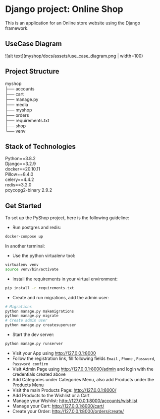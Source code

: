# Django project: Online Shop #

This is an application for an Online store website using the Django framework.

## UseCase Diagram ##

![alt text](myshop/docs/assets/use_case_diagram.png | width=100)

## Project Structure ##

myshop  
├── accounts  
├── cart  
├── manage.py  
├── media  
├── myshop  
├── orders  
├── requirements.txt  
├── shop  
└── venv  

## Stack of Technologies ##

Python==3.8.2  
Django==3.2.9  
docker==20.10.11  
Pillow==8.4.0  
celery==4.4.2  
redis==3.2.0  
pcycopg2-binary 2.9.2

## Get Started ##

To set up the PyShop project, here is the following guideline:

- Run postgres and redis:
```bash
docker-compose up
```

In another terminal:

- Use the python virtualenv tool:
```bash
virtualenv venv
source venv/bin/activate
```

- Install the requirements in your virtual environment:
```bash
pip install -r requirements.txt
```
- Create and run migrations, add the admin user:
```bash
# Migrations
python manage.py makemigrations
python manage.py migrate
# Create admin user
python manage.py createsuperuser
```

- Start the dev server:
```bash
python manage.py runserver
```

- Visit your App using http://127.0.0.1:8000
- Follow the registration link, fill following fields `Email` , `Phone` , `Password`, `Password confirm`
- Visit Admin Page using http://127.0.0.1:8000/admin and login with the credentials created above
- Add Categories under Categories Menu, also add Products under the Products Menu
- Visit the main Products Page: http://127.0.0.1:8000/
- Add Products to the Wishlist or a Cart
- Manage your Wishlist: http://127.0.0.1:8000/accounts/wishlist
- Manage your Cart: http://127.0.0.1:8000/cart/
- Create your Order: http://127.0.0.1:8000/orders/create/

